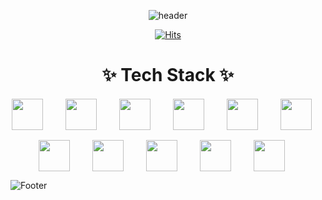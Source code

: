 <div align="center">

![header](https://capsule-render.vercel.app/api?type=waving&color=348fdf&height=150&animation=twinkling)

[![Hits](https://hits.seeyoufarm.com/api/count/incr/badge.svg?url=https%3A%2F%2Fgithub.com%2FBossMG-github&count_bg=%233DBCC8&title_bg=%23000000&icon=&icon_color=%23E7E7E7&title=GITHUB&edge_flat=false)](https://hits.seeyoufarm.com)

<h1>✨ Tech Stack ✨</h1>

<div style="display: flex; flex-wrap: wrap; justify-content: center; gap: 16px; margin-top: 20px;">
  <img src="https://img.shields.io/badge/Android-3DDC84?style=flat-square&logo=Android&logoColor=white&label=" width="50" height="50"/>&nbsp
  <img src="https://img.shields.io/badge/Flutter-02569B?style=flat-square&logo=Flutter&logoColor=white&label=" width="50" height="50"/>&nbsp
  <img src="https://img.shields.io/badge/Dart-0175C2?style=flat-square&logo=Dart&logoColor=white&label=" width="50" height="50"/>&nbsp
  <img src="https://img.shields.io/badge/Java-007396?style=flat-square&logo=Java&logoColor=white&label=" width="50" height="50"/>&nbsp
  <img src="https://img.shields.io/badge/Kotlin-0095D5?style=flat-square&logo=Kotlin&logoColor=white&label=" width="50" height="50"/>&nbsp
  <img src="https://img.shields.io/badge/C%23-512BD4?style=flat-square&logo=Csharp&logoColor=white&label=" width="50" height="50"/>&nbsp
  <img src="https://img.shields.io/badge/C%2B%2B-00599C?style=flat-square&logo=C%2B%2B&logoColor=white&label=" width="50" height="50"/>&nbsp
  <img src="https://img.shields.io/badge/C-A8B9CC?style=flat-square&logo=C&logoColor=white&label=" width="50" height="50"/>&nbsp
  <img src="https://img.shields.io/badge/Python-3766AB?style=flat-square&logo=Python&logoColor=white&label=" width="50" height="50"/>&nbsp
  <img src="https://img.shields.io/badge/MySQL-4479A1?style=for-the-badge&logo=mysql&logoColor=white&label=" width="50" height="50"/>&nbsp
  <img src="https://img.shields.io/badge/SQLite-348fdf?style=for-the-badge&logo=sqlite&logoColor=white&label=" width="50" height="50"/>&nbsp
</div>

</div>

![Footer](https://capsule-render.vercel.app/api?type=waving&color=348fdf&height=150&animation=twinkling&section=footer)

